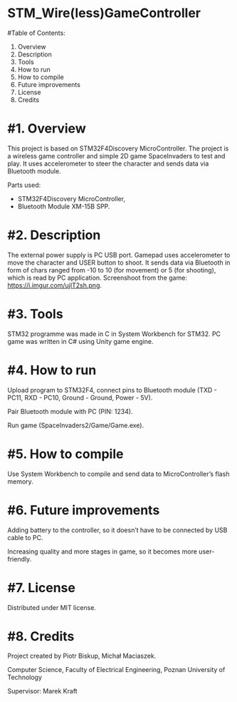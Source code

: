 # STM_Wire(less)GameController

#Table of Contents:
1.	Overview
2.	Description
3.	Tools
4.	How to run
5.	How to compile
6.	Future improvements
7.	License
8.	Credits


<h1>#1. Overview</h1>

  This project is based on STM32F4Discovery MicroController. The project is a wireless game controller and simple 2D game SpaceInvaders to test and play. It uses accelerometer to steer the character and sends data via Bluetooth module.

Parts used:
- STM32F4Discovery MicroController,
- Bluetooth Module XM-15B SPP.

<h1>#2.	Description</h1>

The external power supply is PC USB port. Gamepad uses accelerometer to move the character and USER button to shoot. It sends data via Bluetooth  in form of chars ranged from -10 to 10 (for movement) or 5 (for shooting), which is read by PC application. 
Screenshoot from the game: https://i.imgur.com/ujIT2sh.png.

<h1>#3.	Tools</h1>

STM32 programme was made in C in System Workbench for STM32.
PC game was written in C# using Unity game engine. 

<h1>#4.	How to run</h1>

Upload program to STM32F4, connect pins to Bluetooth module (TXD - PC11, RXD - PC10, Ground - Ground, Power - 5V).

Pair Bluetooth module with PC (PIN: 1234).

Run game (SpaceInvaders2/Game/Game.exe).

<h1>#5.	How to compile</h1>

Use System Workbench to compile and send data to MicroController’s flash memory.

<h1>#6.	Future improvements</h1>

Adding battery to the controller, so it doesn’t have to be connected by USB cable to PC.

Increasing quality and more stages in game, so it becomes more user-friendly.

<h1>#7.	License</h1>

Distributed under MIT license.

<h1>#8.	Credits</h1>

Project created by Piotr Biskup, Michał Maciaszek.

Computer Science, Faculty of Electrical Engineering, Poznan University of Technology

Supervisor: Marek Kraft
	
